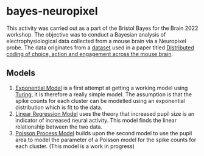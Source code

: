 # bayes-neuropixel

This activity was carried out as a part of the Bristol Bayes for the Brain 2022 workshop. The objective was to conduct a Bayesian analysis of electrophysiological data collected from a mouse brain via a Neuropixel probe. The data originates from a [dataset](https://figshare.com/articles/dataset/Dataset_from_Steinmetz_et_al_2019/9598406) used in a paper titled [Distributed coding of choice, action and engagement across the mouse brain](https://www.nature.com/articles/s41586-019-1787-x).


## Models

1. [Exponential Model](exponential-model.ipynb) is a first attempt at getting a working model using [Turing](turing.ml), it is therefore a really simple model. The assumption is that the spike counts for each cluster can be modelled using an exponential distribution which is fit to the data. 
2. [Linear Regression Model](linear-regression-model.ipynb) uses the theory that increased pupil size is an indicator of increased neural activity. This model finds the linear relationship between the two data.
3. [Poisson Process Model](poisson-process-model.ipynb) builds upon the second model to use the pupil area to model the parameter of a Poisson model for the spike counts for each cluster. (This model is a work in progress)